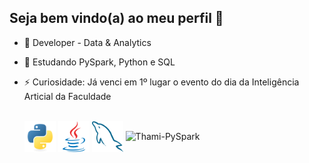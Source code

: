## Seja bem vindo(a) ao meu perfil 👋

- 🔭 Developer - Data & Analytics
- 🌱 Estudando PySpark, Python e SQL
- ⚡ Curiosidade: Já venci em 1º lugar o evento do dia da Inteligência Articial da Faculdade

  <div style="display: inline_block"><br>
  <img align="center" alt="Thami-Python" height="50" width="50" src="https://raw.githubusercontent.com/devicons/devicon/master/icons/python/python-original.svg">
  <img align="center" alt="Thami-Java" height="50" width="50" src="https://raw.githubusercontent.com/devicons/devicon/master/icons/java/java-original.svg">
  <img align="center" alt="Thami-MySQL" height="50" width="50" src="https://raw.githubusercontent.com/devicons/devicon/master/icons/mysql/mysql-original.svg">
  <img align="center" alt="Thami-PySpark" height="50" width="50" src="https://raw.githubusercontent.com/devicons/devicon/master/icons/pyspark/pyspark-original.svg">
</div>
  
  ##
